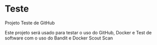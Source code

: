 # Teste
Projeto Teste de GitHub

Este projeto será usado para testar o uso do GitHub, Docker e Test de software com o uso do Bandit e Docker Scout Scan

